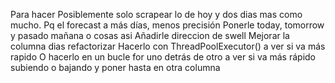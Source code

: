 Para hacer
Posiblemente solo scrapear lo de hoy y dos dias mas como mucho. Pq el forecast a más días, menos precisión
Ponerle today, tomorrow y pasado mañana o cosas asi
Añadirle direccion de swell
Mejorar la columna dias
refactorizar
Hacerlo con ThreadPoolExecutor() a ver si va más rapido
O hacerlo en un bucle for uno detrás de otro a ver si va más rápido
subiendo o bajando y poner hasta en otra columna
